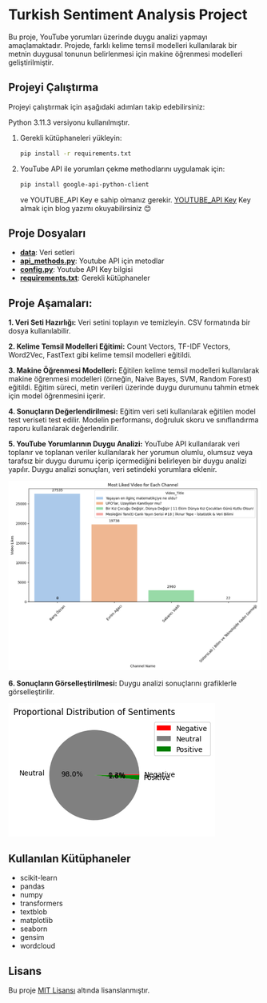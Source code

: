 # Turkish Sentiment Analysis Project

Bu proje, YouTube yorumları üzerinde duygu analizi yapmayı amaçlamaktadır. Projede, farklı kelime temsil modelleri kullanılarak bir metnin duygusal tonunun belirlenmesi için makine öğrenmesi modelleri geliştirilmiştir.

## Projeyi Çalıştırma

Projeyi çalıştırmak için aşağıdaki adımları takip edebilirsiniz:

Python 3.11.3 versiyonu kullanılmıştır.

1. Gerekli kütüphaneleri yükleyin:

    ```bash
    pip install -r requirements.txt
    ```

2. YouTube API ile yorumları çekme methodlarını uygulamak için:

    ```bash
    pip install google-api-python-client
    ```

    ve YOUTUBE_API Key e sahip olmanız gerekir. [YOUTUBE_API Key](https://medium.com/@seherkumsar/veri-biliminde-api-kullan%C4%B1m%C4%B1-7b21aa28f3d9) Key almak için blog yazımı okuyabilirsiniz 😊

## Proje Dosyaları

- **[data](data/)**: Veri setleri
- **[api_methods.py](api_methods.py)**: Youtube API için metodlar
- **[config.py](config.py)**: Youtube API Key bilgisi
- **[requirements.txt](requirements.txt)**: Gerekli kütüphaneler

## Proje Aşamaları:

**1. Veri Seti Hazırlığı:**
Veri setini toplayın ve temizleyin. CSV formatında bir dosya kullanılabilir.

**2. Kelime Temsil Modelleri Eğitimi:**
Count Vectors, TF-IDF Vectors, Word2Vec, FastText gibi kelime temsil modelleri eğitildi.

**3. Makine Öğrenmesi Modelleri:**
Eğitilen kelime temsil modelleri kullanılarak makine öğrenmesi modelleri (örneğin, Naive Bayes, SVM, Random Forest) eğitildi. Eğitim süreci, metin verileri üzerinde duygu durumunu tahmin etmek için model öğrenmesini içerir.

**4. Sonuçların Değerlendirilmesi:**
Eğitim veri seti kullanılarak eğitilen model test veriseti test edilir. Modelin performansı, doğruluk skoru ve sınıflandırma raporu kullanılarak değerlendirilir.

**5. YouTube Yorumlarının Duygu Analizi:**
YouTube API kullanılarak veri toplanır ve toplanan veriler kullanılarak her yorumun olumlu, olumsuz veya tarafsız bir duygu durumu içerip içermediğini belirleyen bir duygu analizi yapılır. Duygu analizi sonuçları, veri setindeki yorumlara eklenir.

![Alt text](image.png)

**6. Sonuçların Görselleştirilmesi:**
Duygu analizi sonuçlarını grafiklerle görselleştirilir.

![Alt text](image-1.png)

## Kullanılan Kütüphaneler

- scikit-learn
- pandas
- numpy
- transformers
- textblob
- matplotlib
- seaborn
- gensim
- wordcloud

## Lisans

Bu proje [MIT Lisansı](LICENSE) altında lisanslanmıştır.
